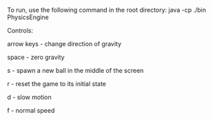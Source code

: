 To run, use the following command in the root directory: java -cp ./bin PhysicsEngine

Controls:

arrow keys - change direction of gravity

space - zero gravity

s - spawn a new ball in the middle of the screen

r - reset the game to its initial state

d - slow motion

f - normal speed
